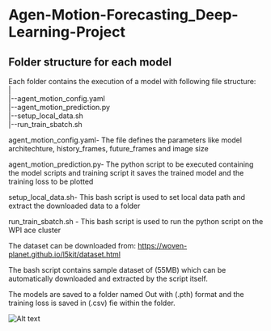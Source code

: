 # Agen-Motion-Forecasting_Deep-Learning-Project

## Folder structure for each model
Each folder contains the execution of a model with following file structure:  
|  
|--agent_motion_config.yaml  
|--agent_motion_prediction.py  
|--setup_local_data.sh  
|--run_train_sbatch.sh  
    
    
agent_motion_config.yaml- The file defines the parameters like model architechture, history_frames, future_frames and image size 

agent_motion_prediction.py- The python script to be executed containing the model scripts and training script it saves the trained model and the training loss to be plotted

setup_local_data.sh- This bash script is used to set local data path and extract the downloaded data to a folder

run_train_sbatch.sh -  This bash script is used to run the python script on the WPI ace cluster

The dataset can be downloaded from: https://woven-planet.github.io/l5kit/dataset.html
 
The bash script contains sample dataset of (55MB) which can be automatically downloaded and extracted by the script itself.

The models are saved to a folder named Out with (.pth) format and the training loss is saved in (.csv) fie within the folder.

<!-- ![Training loss](assets/training_loss for all networks normalized.png?raw=true "Training loss for all networks normalized" ) -->
<img src="https://github.com/tanmay-dhasade/Agen-Motion-Forecasting_Deep-Learning-Project/tree/main/assets/training_loss for all networks normalized.png?raw=true" alt="Alt text" title="Training loss for model">
